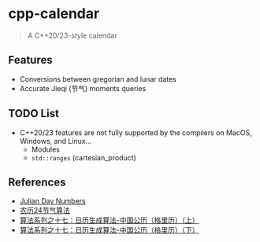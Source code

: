 # cpp-calendar
> A C++20/23-style calendar

## Features
* Conversions between gregorian and lunar dates
* Accurate Jieqi (节气) moments queries

## TODO List
* C++20/23 features are not fully supported by the compilers on MacOS, Windows, and Linux...
  * Modules
  * `std::ranges` (cartesian_product)

## References
* [Julian Day Numbers](https://quasar.as.utexas.edu/BillInfo/JulianDatesG.html)
* [农历24节气算法](https://www.cnblogs.com/qintangtao/archive/2013/03/04/2942245.html)
* [算法系列之十七：日历生成算法-中国公历（格里历）（上）](https://github.com/leetcola/nong/wiki/算法系列之十七：日历生成算法-中国公历（格里历）（上）)
* [算法系列之十七：日历生成算法-中国公历（格里历）（下）](https://github.com/leetcola/nong/wiki/算法系列之十七：日历生成算法-中国公历（格里历）（下）)
